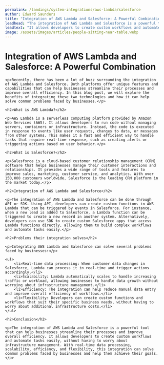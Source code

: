 ```yaml
---
permalink: /landings/system-integrations/aws-lambda/salesforce
author: Edward Saunders
title: "Integration of AWS Lambda and Salesforce: A Powerful Combination"
leadhead: "The integration of AWS Lambda and Salesforce is a powerful tool that can help businesses streamline their processes and improve overall efficiency"
leadtext: "It allows developers to create custom workflows and automate tasks easily, without having to worry about infrastructure management. With real-time data processing, scalability, efficiency, and flexibility, this integration can solve common problems faced by businesses and help them achieve their goals."
image: /assets/images/articles/people-sitting-near-table.webp
---
```

<div class="arttext">	<h1>Integration of AWS Lambda and Salesforce: A Powerful Combination</h1>

	<p>Recently, there has been a lot of buzz surrounding the integration of AWS Lambda and Salesforce. Both platforms offer unique features and capabilities that can help businesses streamline their processes and improve overall efficiency. In this blog post, we will explore the benefits of integrating these two technologies and how it can help solve common problems faced by businesses.</p>

	<h2>What is AWS Lambda?</h2>

	<p>AWS Lambda is a serverless computing platform provided by Amazon Web Services (AWS). It allows developers to run code without managing servers, containers or infrastructure. Instead, the code is executed in response to events like user requests, changes to data, or messages from other systems. This makes it a fast and efficient way to handle tasks that require real-time response, such as creating alerts or triggering actions based on user behavior.</p>

	<h2>What is Salesforce?</h2>

	<p>Salesforce is a cloud-based customer relationship management (CRM) software that helps businesses manage their customer interactions and relationships. It provides a wide range of tools and features to improve sales, marketing, customer service, and analytics. With over 150,000 customers worldwide, Salesforce is the leading CRM platform in the market today.</p>

	<h2>Integration of AWS Lambda and Salesforce</h2>

	<p>The integration of AWS Lambda and Salesforce can be done through API or SDK. Using API, developers can create custom functions in AWS Lambda that can be triggered by events in Salesforce. For instance, when a new lead is added to Salesforce, a Lambda function can be triggered to create a new record in another system. Alternatively, developers can use SDK to create custom Salesforce apps that access Lambda functions directly, allowing them to build complex workflows and automate tasks easily.</p>

	<h2>Problems their integration solves</h2>

	<p>Integrating AWS Lambda and Salesforce can solve several problems faced by businesses:</p>

	<ul>
		<li>Real-time data processing: When customer data changes in Salesforce, Lambda can process it in real-time and trigger actions accordingly.</li>
		<li>Scalability: Lambda automatically scales to handle increasing traffic or workload, allowing businesses to handle data growth without worrying about infrastructure management.</li>
		<li>Efficiency: The integration can help reduce manual data entry and improve overall efficiency of workflows.</li>
		<li>Flexibility: Developers can create custom functions and workflows that suit their specific business needs, without having to worry about additional infrastructure costs.</li>
	</ul>

	<h2>Conclusion</h2>

	<p>The integration of AWS Lambda and Salesforce is a powerful tool that can help businesses streamline their processes and improve overall efficiency. It allows developers to create custom workflows and automate tasks easily, without having to worry about infrastructure management. With real-time data processing, scalability, efficiency, and flexibility, this integration can solve common problems faced by businesses and help them achieve their goals.</p>

</div>